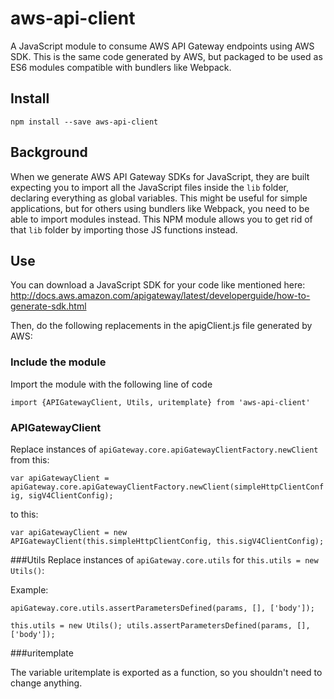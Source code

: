# aws-api-client

A JavaScript module to consume AWS API Gateway endpoints using AWS SDK. This is the same code generated by AWS, but packaged to be used as ES6 modules compatible with bundlers like Webpack.

## Install

`npm install --save aws-api-client`

## Background
When we generate AWS API Gateway SDKs for JavaScript, they are built expecting you to import all the JavaScript files inside the `lib` folder, declaring everything as global variables.
This might be useful for simple applications, but for others using bundlers like Webpack, you need to be able to import modules instead.
This NPM module allows you to get rid of that `lib` folder by importing those JS functions instead.

## Use

You can download a JavaScript SDK for your code like mentioned here: http://docs.aws.amazon.com/apigateway/latest/developerguide/how-to-generate-sdk.html

Then, do the following replacements in the apigClient.js file generated by AWS:

### Include the module
Import the module with the following line of code

``
	import {APIGatewayClient, Utils, uritemplate} from 'aws-api-client'
``

### APIGatewayClient

Replace instances of `apiGateway.core.apiGatewayClientFactory.newClient` from this:

`var apiGatewayClient = apiGateway.core.apiGatewayClientFactory.newClient(simpleHttpClientConfig, sigV4ClientConfig);`

to this:

`var apiGatewayClient = new APIGatewayClient(this.simpleHttpClientConfig, this.sigV4ClientConfig);`

###Utils
Replace instances of `apiGateway.core.utils` for `this.utils = new Utils()`:

Example:

`apiGateway.core.utils.assertParametersDefined(params, [], ['body']);`

``
	this.utils = new Utils();
	utils.assertParametersDefined(params, [], ['body']);
``

###uritemplate

The variable uritemplate is exported as a function, so you shouldn't need to change anything.